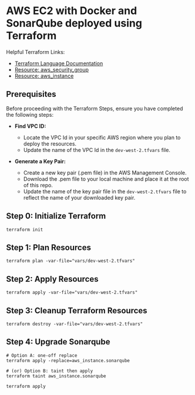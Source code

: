 # AWS EC2 with Docker and SonarQube deployed using Terraform 

Helpful Terraform Links:
- [Terraform Language Documentation](https://www.terraform.io/docs/language/index.html)
- [Resource: aws_security_group](https://registry.terraform.io/providers/hashicorp/aws/latest/docs/resources/security_group)
- [Resource: aws_instance](https://registry.terraform.io/providers/hashicorp/aws/latest/docs/resources/instance)

## Prerequisites

Before proceeding with the Terraform Steps, ensure you have completed the following steps:

- **Find VPC ID:**
  - Locate the VPC Id in your specific AWS region where you plan to deploy the resources.
  - Update the name of the VPC Id in the `dev-west-2.tfvars` file.

- **Generate a Key Pair:**
  - Create a new key pair (.pem file) in the AWS Management Console.
  - Download the .pem file to your local machine and place it at the root of this repo.
  - Update the name of the key pair file in the `dev-west-2.tfvars` file to reflect the name of your downloaded key pair.


## Step 0: Initialize Terraform
```
terraform init
```

## Step 1: Plan Resources
```
terraform plan -var-file="vars/dev-west-2.tfvars"
```

## Step 2: Apply Resources
```
terraform apply -var-file="vars/dev-west-2.tfvars"
```

## Step 3: Cleanup Terraform Resources
```
terraform destroy -var-file="vars/dev-west-2.tfvars"
```

## Step 4: Upgrade Sonarqube
``` 
# Option A: one-off replace
terraform apply -replace=aws_instance.sonarqube

# (or) Option B: taint then apply
terraform taint aws_instance.sonarqube

terraform apply
``` 
